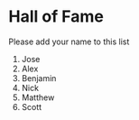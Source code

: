 # Hall of Fame
Please add your name to this list

1. Jose
2. Alex
3. Benjamin
4. Nick
5. Matthew
1. Scott
